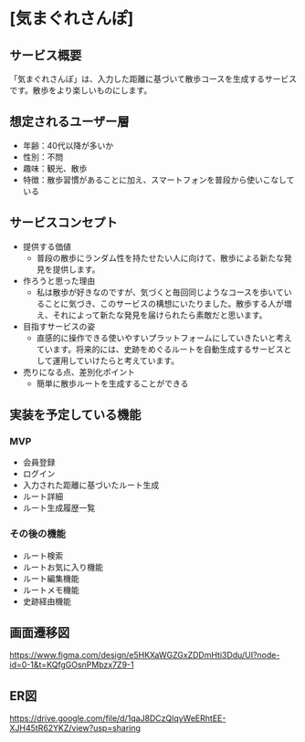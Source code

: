 # [気まぐれさんぽ]

## サービス概要
「気まぐれさんぽ」は、入力した距離に基づいて散歩コースを生成するサービスです。散歩をより楽しいものにします。

## 想定されるユーザー層
* 年齢：40代以降が多いか
* 性別：不問
* 趣味：観光、散歩
* 特徴：散歩習慣があることに加え、スマートフォンを普段から使いこなしている

## サービスコンセプト
* 提供する価値
  * 普段の散歩にランダム性を持たせたい人に向けて、散歩による新たな発見を提供します。
* 作ろうと思った理由
  * 私は散歩が好きなのですが、気づくと毎回同じようなコースを歩いていることに気づき、このサービスの構想にいたりました。散歩する人が増え、それによって新たな発見を届けられたら素敵だと思います。
* 目指すサービスの姿
  * 直感的に操作できる使いやすいプラットフォームにしていきたいと考えています。将来的には、史跡をめぐるルートを自動生成するサービスとして運用していけたらと考えています。
* 売りになる点、差別化ポイント
  * 簡単に散歩ルートを生成することができる

## 実装を予定している機能
### MVP
* 会員登録
* ログイン
* 入力された距離に基づいたルート生成
* ルート詳細
* ルート生成履歴一覧

### その後の機能
* ルート検索
* ルートお気に入り機能
* ルート編集機能
* ルートメモ機能
* 史跡経由機能


## 画面遷移図
https://www.figma.com/design/e5HKXaWGZGxZDDmHti3Ddu/UI?node-id=0-1&t=KQfgGOsnPMbzx7Z9-1

## ER図
https://drive.google.com/file/d/1qaJ8DCzQlqyWeERhtEE-XJH45tR62YKZ/view?usp=sharing